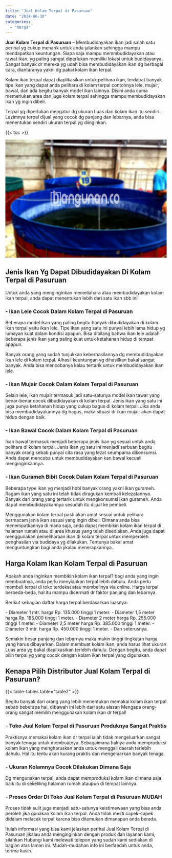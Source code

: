 ```yaml
---
title: "Jual Kolam Terpal di Pasuruan"
date: "2024-06-30"
categories: 
  - "harga"
---
```


**Jual Kolam Terpal di Pasuruan** – Membudidayakan ikan jadi salah satu perihal yg cukup menarik untuk anda jalankan sehingga mampu mendapatkan keuntungan. Siapa saja mampu memmbudidayakan atau rawat ikan, yg paling sangat diperlukan memiliki lokasi untuk budidayanya. Sangat banyak dr mereka yg udah bisa membudidayakan ikan dg berbagai cara, diantaranya yakni dg pakai kolam ikan terpal.

Kolam ikan terpal dapat diaplikasikan untuk pelihara ikan, terdapat banyak tipe ikan yang dapat anda pelihara di kolam terpal contohnya lele, mujair, bawal, dan ada begitu banyak model ikan lainnya. Disini anda cuma memerlukan area dan juga kolam terpal sehingga mampu membudidayakan ikan yg ingin dibeli.

Terpal yg diperlukan mengatur dg ukuran Luas dari kolam ikan itu sendiri. Lazimnya terpal dijual yang cocok dg panjang dan lebarnya, anda bisa menentukan sendiri ukuran terpal yg diinginkan.

{{< toc >}}

![Jual Kolam Terpal di Pasuruan](/images/jual-kolam-terpal-31.png)

## Jenis Ikan Yg Dapat Dibudidayakan Di Kolam Terpal di Pasuruan

Untuk anda yang menginginkan memeliahara atau membudidayakan kolam ikan terpal, anda dapat menentukan lebih dari satu ikan sbb ini!

### \- Ikan Lele Cocok Dalam Kolam Terpal di Pasuruan

Beberapa model ikan yang paling begitu banyak dibudidayakan di kolam ikan terpal yaitu ikan lele. Tipe ikan yang satu ini punyai lebih lama hidup yg lumayan kuat dalam kondisi apapun. Bisa dibilang bahwa ikan lele adalah beberapa jenis ikan yang paling kuat untuk ketahanan hidup di tempat apapun.

Banyak orang yang sudah tunjukkan keberhasilannya dg membudidayakan ikan lele di kolam terpal. Alhasil keuntungan yg dihasilkan bakal sangat banyak. Anda bisa mencobanya kalau tertarik untuk membudidayakan ikan lele.

### \- Ikan Mujair Cocok Dalam Kolam Terpal di Pasuruan

Selain lele, ikan mujair termasuk jadi satu-satunya model ikan tawar yang benar-benar cocok dibudidayakan di kolam terpal. Jenis ikan yang satu ini juga punya ketahanan hidup yang cukup bagus di kolam terpal. Jika anda bisa membudidayakannya dg bagus, maka situasi dr ikan mujair akan dapat hidup dengan baik.

### \- Ikan Bawal Cocok Dalam Kolam Terpal di Pasuruan

Ikan bawal termasuk menjadi beberapa jenis ikan yg sesuai untuk anda pelihara di kolam terpal. Jenis ikan yg satu ini menjadi serbuan begitu banyak orang sebab punyai cita rasa yang lezat seumpama dikonsumsi. Anda dapat mencoba untuk membudidayakan kan bawal kecuali menginginkannya.

### \- Ikan Gurameh Bibit Cocok Dalam Kolam Terpal di Pasuruan

Beberapa type ikan yg menjadi hobi banyak orang yakni ikan gurameh. Ragam ikan yang satu ini telah tidak diragukan kembali kelezatannya. Banyak dari orang yang tertarik untuk mengkonsumsi ikan gurameh. Anda dapat membudidayakannya sesudah itu dijual ke pembeli.

Menggunakan kolam terpal pasti akan amat sesuai untuk pelihara bermacam jenis ikan sesuai yang ingin dibeli. Dimana anda bisa menempatkannya di mana saja, anda dapat membikin kolam ikan terpal di halaman rumah atau di area khusus yang telah disediakan. Anda juga dapat menggunakan pemeliharaan ikan di kolam terpal untuk memperoleh penghasilan via budidaya yg dilakukan. Tentunya bakal amat menguntungkan bagi anda jikalau menerapkannya.

## Harga Kolam Ikan Kolam Terpal di Pasuruan

Apakah anda inginkan membikin kolam ikan terpal? bagi anda yang ingin membuatnya, anda perlu menyiapkan terpal lebih dahulu. Anda perlu membeli terpal di toko terdekat atau membelinya via online. Harga terpal berbeda-beda, hal itu mampu dicermati dr faktor panjang dan lebarnya.

Berikut sebagian daftar harga terpal berdasarkan luasnya:

\- Diameter 1 mtr. harga Rp. 135.000 tinggi 1 meter. - Diameter 1,5 meter harga Rp. 185.000 tinggi 1 meter. - Diameter 2 meter harga Rp. 255.000 tinggi 1 meter. - Diameter 2,5 meter harga Rp. 385.000 tinggi 1 meter. - Diameter 3 mtr. harga Rp. 450.000 tinggi 1 meter. - Dan seterusnya.

Semakin besar panjang dan lebarnya maka makin tinggi tingkatan harga yang harus dibayarkan. Dalam membuat kolam ikan, anda harus lihat ukuran Luas area yg bakal diaplikasikan terlebih dahulu. Dengan begitu, anda dapat pilih terpal yg yang cocok dengan kolam ikan terpal yang digunakan.

## Kenapa Pilih Distributor Jual Kolam Terpal di Pasuruan?

{{< table-tables table="table2" >}}

Begitu banyak dari orang yang lebih menentukan memakai kolam ikan terpal sebab beberapa hal. dibawah ini lebih dari satu alasan Mengapa orang-orang sangat memilih menggunakan kolam ikan dr terpal!

### \- Toko Jual Kolam Terpal di Pasuruan Produknya Sangat Praktis

Praktisnya memakai kolam ikan dr terpal ialah tidak mengeluarkan sangat banyak tenaga untuk membuatnya. Sebagaimana halnya anda memproduksi kolam ikan yang mengharuskan anda untuk menggali daerah terlebih dahulu. Hal itu tentu akan kurang praktis dan mengeluarkan banyak tenaga.

### \- Ukuran Kolamnya Cocok Dilakukan Dimana Saja

Dg mengunakan terpal, anda dapat memproduksi kolam ikan di mana saja baik itu di sekeliling halaman rumah ataupun di tempat lainnya.

### \- Proses Order Di Toko Jual Kolam Terpal di Pasuruan MUDAH

Proses tidak sulit juga menjadi satu-satunya keistimewaan yang bisa anda peroleh jika gunakan kolam ikan terpal. Anda tidak mesti capek-capek didalam melacak terpal karena bisa ditemukan dimanapun anda berada.

Itulah informasi yang bisa kami jelaskan perihal Jual Kolam Terpal di Pasuruan jikalau anda menginginkan dengan produk dan layanan kami, silahkan Hubungi kami melewati telepon yang sudah kami sediakan di bagian atas laman ini. Mudah-mudahan info ini berfaedah untuk anda, terima kasih.
